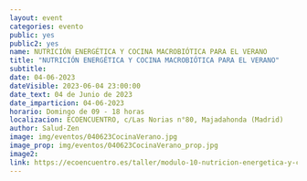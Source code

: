 ```yaml
---
layout: event
categories: evento
public: yes
public2: yes
name: NUTRICIÓN ENERGÉTICA Y COCINA MACROBIÓTICA PARA EL VERANO
title: "NUTRICIÓN ENERGÉTICA Y COCINA MACROBIÓTICA PARA EL VERANO"
subtitle:
date: 04-06-2023
dateVisible: 2023-06-04 23:00:00
date_text: 04 de Junio de 2023
date_imparticion: 04-06-2023
horario: Domingo de 09 - 18 horas
localizacion: ECOENCUENTRO, c/Las Norias n°80, Majadahonda (Madrid)
author: Salud-Zen
image: img/eventos/040623CocinaVerano.jpg
image_prop: img/eventos/040623CocinaVerano_prop.jpg
image2:
link: https://ecoencuentro.es/taller/modulo-10-nutricion-energetica-y-cocina-macrobiotica-para-el-verano/
---
```


